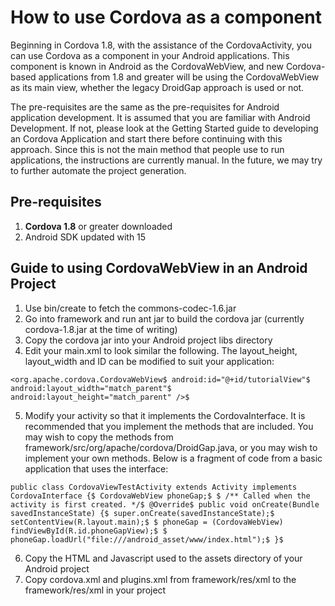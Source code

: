 # How to use Cordova as a component #

Beginning in Cordova 1.8, with the assistance of the CordovaActivity, you can use Cordova as a component in your Android applications.  This component is known in Android
as the CordovaWebView, and new Cordova-based applications from 1.8 and greater will be using the CordovaWebView as its main view, whether the legacy DroidGap approach is 
used or not.


The pre-requisites are the same as the pre-requisites for Android application development.  It is assumed that you are familiar with Android Development.  If not, please
look at the Getting Started guide to developing an Cordova Application and start there before continuing with this approach.  Since this is not the main method that people use
to run applications, the instructions are currently manual.  In the future, we may try to further automate the project generation.

## Pre-requisites ##

1. **Cordova 1.8** or greater downloaded
2. Android SDK updated with 15

## Guide to using CordovaWebView in an Android Project ##

1. Use bin/create to fetch the commons-codec-1.6.jar
2. Go into framework and run ant jar to build the cordova jar (currently cordova-1.8.jar at the time of writing)
3. Copy the cordova jar into your Android project libs directory
4. Edit your main.xml to look similar the following. The layout_height, layout_width and ID can be modified to suit your application:

` <org.apache.cordova.CordovaWebView$
        android:id="@+id/tutorialView"$
        android:layout_width="match_parent"$
        android:layout_height="match_parent" />$
`

5. Modify your activity so that it implements the CordovaInterface.  It is recommended that you implement the methods that are included.  You may wish to copy the methods from framework/src/org/apache/cordova/DroidGap.java, or you may wish to implement your own methods.  Below is a fragment of code from a basic application that uses the interface:

`
public class CordovaViewTestActivity extends Activity implements CordovaInterface {$
    CordovaWebView phoneGap;$
    $
    /** Called when the activity is first created. */$
    @Override$
    public void onCreate(Bundle savedInstanceState) {$
        super.onCreate(savedInstanceState);$
        setContentView(R.layout.main);$
        $
        phoneGap = (CordovaWebView) findViewById(R.id.phoneGapView);$
        $
        phoneGap.loadUrl("file:///android_asset/www/index.html");$
    }$
`

6. Copy the HTML and Javascript used to the assets directory of your Android project
7. Copy cordova.xml and plugins.xml from framework/res/xml to the framework/res/xml in your project





